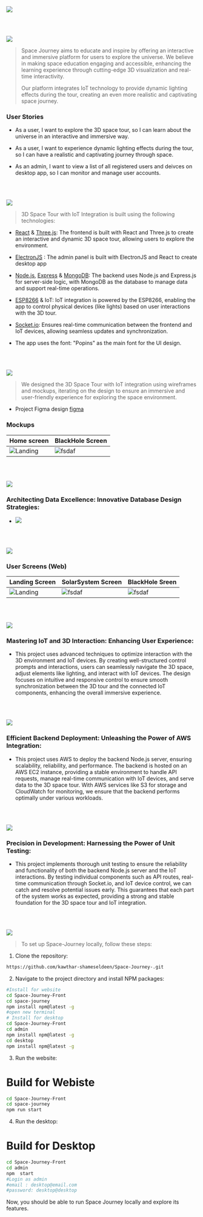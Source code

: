 <img src="./readme/title1.svg"/>

<br><br>

<!-- project philosophy -->
<img src="./readme/title2.svg"/>

> Space Journey aims to educate and inspire by offering an interactive and immersive platform for users to explore the universe. We believe in making space education engaging and accessible, enhancing the learning experience through cutting-edge 3D visualization and real-time interactivity.
>
> Our platform integrates IoT technology to provide dynamic lighting effects during the tour, creating an even more realistic and captivating space journey.

### User Stories

- As a user, I want to explore the 3D space tour, so I can learn about the universe in an interactive and immersive way.
- As a user, I want to experience dynamic lighting effects during the tour, so I can have a realistic and captivating journey through space.

- As an admin, I want to view a list of all registered users and deivces on desktop app, so I can monitor and manage user accounts.

<br><br>

<!-- Tech stack -->
<img src="./readme/title3.svg"/>


>3D Space Tour with IoT Integration is built using the following technologies:
- [React](https://react.dev/) & [Three.js](https://threejs.org/): The frontend is built with React and Three.js to create an interactive and dynamic 3D space tour, allowing users to explore the environment.

- [ElectronJS](https://www.electronjs.org/) : The admin panel is built with ElectronJS and React to create desktop app 

- [Node.js](https://nodejs.org/en), [Express](https://expressjs.com/) & [MongoDB](https://www.mongodb.com/docs/): The backend uses Node.js and Express.js for server-side logic, with MongoDB as the database to manage data and support real-time operations.

- [ESP8266](https://arduino-esp8266.readthedocs.io/en/latest/) & IoT: IoT integration is powered by the ESP8266, enabling the app to control physical devices (like lights) based on user interactions with the 3D tour.

- [Socket.io](https://socket.io/): Ensures real-time communication between the frontend and IoT devices, allowing seamless updates and synchronization.

- The app uses the font:  "Popins" as the main font for the UI design.

<br><br>

<!-- UI UX -->
<img src="./readme/title4.svg"/>

> We designed the 3D Space Tour with IoT integration using wireframes and mockups, iterating on the design to ensure an immersive and user-friendly experience for exploring the space environment.

- Project Figma design [figma](https://www.figma.com/design/x3ik1gHkx6FZ9RbfEOqSrH/Space-Journey?node-id=0-1&t=3nPedjzeBdMIpC4X-1)



### Mockups
| Home screen  | BlackHole Screen | 
| ---| ---| 
| ![Landing](./readme/demo/HeroSection.png) | ![fsdaf](./readme/demo/BlackHoleScreen.png) | 

<br><br>



<!-- Database Design -->
<img src="./readme/title5.svg"/>

###  Architecting Data Excellence: Innovative Database Design Strategies:

- <img src="./readme/demo/ERD.png"/>


<br><br>


<!-- Implementation -->
<img src="./readme/title6.svg"/>


### User Screens (Web)
| Landing Screen  | SolarSystem Screen  |  BlackHole Sreen  |
| ---| ---| ---|
| ![Landing](./readme/demo/Landing.gif) | ![fsdaf](./readme/demo/SolarSys.gif) | ![fsdaf](./readme/demo/BlackHole.gif) |

<br><br>


<!-- Prompt Engineering -->
<img src="./readme/title7.svg"/>

###  Mastering IoT and 3D Interaction: Enhancing User Experience:

- This project uses advanced techniques to optimize interaction with the 3D environment and IoT devices. By creating well-structured control prompts and interactions, users can seamlessly navigate the 3D space, adjust elements like lighting, and interact with IoT devices. The design focuses on intuitive and responsive control to ensure smooth synchronization between the 3D tour and the connected IoT components, enhancing the overall immersive experience.

<br><br>


<!-- AWS Deployment -->
<img src="./readme/title8.svg"/>

###  Efficient Backend Deployment: Unleashing the Power of AWS Integration:

- This project uses AWS to deploy the backend Node.js server, ensuring scalability, reliability, and performance. The backend is hosted on an AWS EC2 instance, providing a stable environment to handle API requests, manage real-time communication with IoT devices, and serve data to the 3D space tour. With AWS services like S3 for storage and CloudWatch for monitoring, we ensure that the backend performs optimally under various workloads.

<br><br>

<!-- Unit Testing -->
<img src="./readme/title9.svg"/>

###  Precision in Development: Harnessing the Power of Unit Testing:

- This project implements thorough unit testing to ensure the reliability and functionality of both the backend Node.js server and the IoT interactions. By testing individual components such as API routes, real-time communication through Socket.io, and IoT device control, we can catch and resolve potential issues early. This guarantees that each part of the system works as expected, providing a strong and stable foundation for the 3D space tour and IoT integration.

<br><br>



<!-- How to run -->
<img src="./readme/title10.svg"/>

> To set up Space-Journey locally, follow these steps:
1. Clone the repository:
```sh
https://github.com/kawthar-shameseldeen/Space-Journey-.git
```
2. Navigate to the project directory and install NPM packages:

 ```sh
 #Install for website
cd Space-Journey-Front
cd space-journey
npm install npm@latest -g
#open new terminal
# Install for desktop
cd Space-Journey-Front
cd admin
npm install npm@latest -g
cd desktop
npm install npm@latest -g
```
3. Run the website:
# Build for Webiste 
 ```sh
cd Space-Journey-Front
cd space-journey
npm run start
```
4. Run the desktop:
# Build for Desktop
 ```sh
cd Space-Journey-Front
cd admin
npm  start
#Login as admin 
#email : desktop@email.com
#password: desktop@desktop
```
Now, you should be able to run Space Journey locally and explore its features.